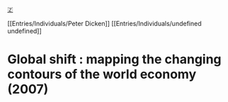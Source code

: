 [🇿](zotero://select/library/items/77D9F9FQ)

[[Entries/Individuals/Peter Dicken]] [[Entries/Individuals/undefined undefined]] 
# Global shift : mapping the changing contours of the world economy (2007)

